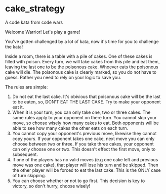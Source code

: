 cake_strategy
=============

A code kata from code wars

Welcome Warrior! Let's play a game!

You've gotten challenged by a lot of kata, now it's time for you to challenge the kata!

Inside a room, there is a table with a pile of cakes. One of these cakes is filled with poison. Every turn, we will take cakes from this pile and eat them, leaving the last one to be the poisonous cake. Whoever eats the poisonous cake will die. The poisonous cake is clearly marked, so you do not have to guess. Rather you need to rely on your logic to save you.

The rules are simple:

1. Do not eat the last cake. It's obivious that poisonous cake will be the last to be eaten, so, DON'T EAT THE LAST CAKE. Try to make your opponent eat it.
2. When it is your turn, you can only take one, two or three cakes. The same rules apply to your opponent on there turn. You cannot skip your move, so choose wisely how many cakes to eat. Both opponents will be able to see how many cakes the other eats on each turn.
3. You cannot copy your opponent's previous move, likewise they cannot copy yours. If your opponent takes one cake, next move you can only choose between two or three. If you take three cakes, your opponent can only choose one or two. This doesn't effect the first move, only to subsequent.
4. If one of the players has no valid moves (e.g one cake left and previous move was one cake), that player will lose his turn and be skipped. Then the other player will be forced to eat the last cake. This is the ONLY case of turn skipping.
5. You can choose whether or not to go first. This decision is key to victory, so don't hurry, choose wisely!
